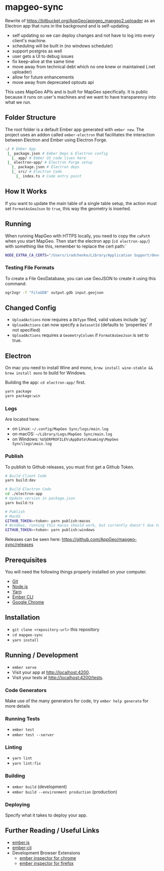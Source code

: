# mapgeo-sync

Rewrite of https://bitbucket.org/AppGeo/appgeo_mapgeo2.uploader as an Electron app that runs in the background and is self-updating.

- self updating so we can deploy changes and not have to log into every client's machine.
- scheduling will be built in (no windows scheduler)
- support postgres as well
- user gets a UI to debug issues
- fix keep-alive at the same time
- move away from technical debt which no one knew or maintained (.net uploader)
- allow for future enhancements
- move away from deprecated optouts api

This uses MapGeo APIs and is built for MapGeo specifically. It is public because it runs on user's machines and
we want to have transparency into what we run.

## Folder Structure

The root folder is a default Ember app generated with `ember new`.
The project uses an addon called `ember-electron` that facilitates the interaction between Electron and Ember using Electron Forge.

```sh
-/ # Ember App
 |_ package.json # Ember Deps & Electron config
   |_ app/ # Ember UI code lives here
 |_ electron-app/ # Electron Forge setup
   |_ package.json # Electron deps
   |_ src/ # Electron Code
     |_ index.ts # Code entry point
```

## How It Works

If you want to update the main table of a single table setup, the action must set `FormatAsGeoJson` to `true`, this way the geometry is inserted.

## Running

When running MapGeo with HTTPS locally, you need to copy the `caPath` when you start MapGeo.
Then start the electron app (`cd electron-app/`) with something like this, remember to replace the cert path:`

```sh
NODE_EXTRA_CA_CERTS="/Users/iradchenko/Library/Application Support/devcert/certificate-authority/certificate.cert" yarn debug
```

### Testing File Formats

To create a File GeoDatabase, you can use GeoJSON to create it using this command:

```sh
ogr2ogr -f "FileGDB" output.gdb input.geojson
```

## Changed Config

- `UploadActions` now requires a `DbType` filed, valid values include 'pg'
- `UploadActions` can now specify a `DatasetId` (defaults to 'properties' if not specified)
- `UploadActions` requires a `GeometryColumn` if `FormatAsGeoJson` is set to true.

## Electron

On mac you need to install Wine and mono, `brew install wine-stable && brew install mono` to build for Windows.

Building the app: `cd electron-app/` first.

```sh
yarn package
yarn package:win
```

### Logs

Are located here:

- on Linux: `~/.config/MapGeo Sync/logs/main.log`
- on macOS: `~/Library/Logs/MapGeo Sync/main.log`
- on Windows: `%USERPROFILE%\AppData\Roaming\MapGeo Sync\logs\main.log`

### Publish

To publish to Github releases, you must first get a Github Token.

```sh
# Build Client Code
yarn build:dev

# Build Electron Code
cd ./electron-app
# Update version in package.json
yarn build:ts

# Publish
# MacOS
GITHUB_TOKEN=<token> yarn publish:macos
# Windows, running this macos should work, but currently doesn't due to a bug in the squirrel maker
GITHUB_TOKEN=<token> yarn publish:windows
```

Releases can be seen here: https://github.com/AppGeo/mapgeo-sync/releases

## Prerequisites

You will need the following things properly installed on your computer.

- [Git](https://git-scm.com/)
- [Node.js](https://nodejs.org/)
- [Yarn](https://yarnpkg.com/)
- [Ember CLI](https://ember-cli.com/)
- [Google Chrome](https://google.com/chrome/)

## Installation

- `git clone <repository-url>` this repository
- `cd mapgeo-sync`
- `yarn install`

## Running / Development

- `ember serve`
- Visit your app at [http://localhost:4200](http://localhost:4200).
- Visit your tests at [http://localhost:4200/tests](http://localhost:4200/tests).

### Code Generators

Make use of the many generators for code, try `ember help generate` for more details

### Running Tests

- `ember test`
- `ember test --server`

### Linting

- `yarn lint`
- `yarn lint:fix`

### Building

- `ember build` (development)
- `ember build --environment production` (production)

### Deploying

Specify what it takes to deploy your app.

## Further Reading / Useful Links

- [ember.js](https://emberjs.com/)
- [ember-cli](https://ember-cli.com/)
- Development Browser Extensions
  - [ember inspector for chrome](https://chrome.google.com/webstore/detail/ember-inspector/bmdblncegkenkacieihfhpjfppoconhi)
  - [ember inspector for firefox](https://addons.mozilla.org/en-US/firefox/addon/ember-inspector/)
